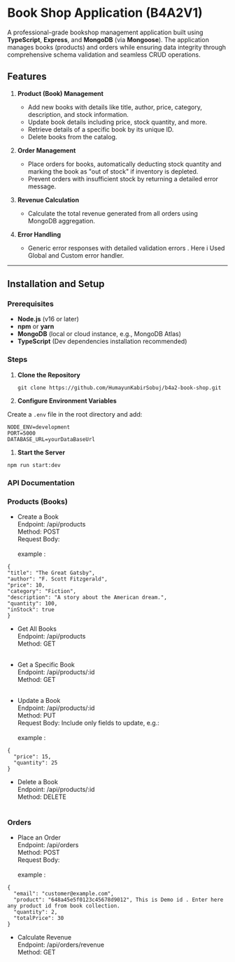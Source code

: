 # Book Shop Application (B4A2V1)

A professional-grade bookshop management application built using **TypeScript**, **Express**, and **MongoDB** (via **Mongoose**). The application manages books (products) and orders while ensuring data integrity through comprehensive schema validation and seamless CRUD operations.

## Features

1. **Product (Book) Management**

   - Add new books with details like title, author, price, category, description, and stock information.
   - Update book details including price, stock quantity, and more.
   - Retrieve details of a specific book by its unique ID.
   - Delete books from the catalog.

2. **Order Management**

   - Place orders for books, automatically deducting stock quantity and marking the book as "out of stock" if inventory is depleted.
   - Prevent orders with insufficient stock by returning a detailed error message.

3. **Revenue Calculation**

   - Calculate the total revenue generated from all orders using MongoDB aggregation.

4. **Error Handling**
   - Generic error responses with detailed validation errors . Here i Used Global and Custom error handler.

---

## Installation and Setup

### Prerequisites

- **Node.js** (v16 or later)
- **npm** or **yarn**
- **MongoDB** (local or cloud instance, e.g., MongoDB Atlas)
- **TypeScript** (Dev dependencies installation recommended)

### Steps

1. **Clone the Repository**

   ```
   git clone https://github.com/HumayunKabirSobuj/b4a2-book-shop.git

   ```

2. **Configure Environment Variables**

Create a `.env` file in the root directory and add:

```
NODE_ENV=development
PORT=5000
DATABASE_URL=yourDataBaseUrl
```

1. **Start the Server**

```
npm run start:dev
```

### API Documentation

### Products (Books) <br>

- Create a Book <br>
  Endpoint: /api/products <br>
  Method: POST <br>
  Request Body: <br> <br>
  example :

```
{
"title": "The Great Gatsby",
"author": "F. Scott Fitzgerald",
"price": 10,
"category": "Fiction",
"description": "A story about the American dream.",
"quantity": 100,
"inStock": true
}
```

- Get All Books <br>
  Endpoint: /api/products <br>
  Method: GET <br> <br>

- Get a Specific Book <br>
  Endpoint: /api/products/:id <br>
  Method: GET <br> <br>

- Update a Book <br>
  Endpoint: /api/products/:id <br>
  Method: PUT <br>
  Request Body: Include only fields to update, e.g.: <br> <br>
  example :

```
{
  "price": 15,
  "quantity": 25
}
```

- Delete a Book <br>
  Endpoint: /api/products/:id <br>
  Method: DELETE <br> <br>

### Orders

- Place an Order <br>
  Endpoint: /api/orders <br>
  Method: POST <br>
  Request Body: <br><br>
  example :

```
{
  "email": "customer@example.com",
  "product": "648a45e5f0123c45678d9012", This is Demo id . Enter here any product id from book collection.
  "quantity": 2,
  "totalPrice": 30
}
```

- Calculate Revenue <br>
  Endpoint: /api/orders/revenue <br>
  Method: GET <br> <br>
